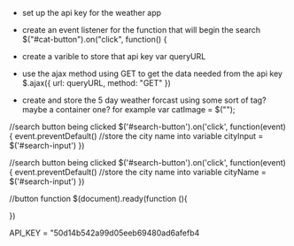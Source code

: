 - set up the api key for the weather app

- create an event listener for the function that will begin the search 
$("#cat-button").on("click", function() {

- create a varible to store that api key 
var queryURL

- use the ajax method using GET to get the data needed from the api key
$.ajax({
        url: queryURL,
        method: "GET"
      })

- create and store the 5 day weather forcast using some sort of tag? maybe a container one? for example 
var catImage = $("<img>");


//search button being clicked
$('#search-button').on('click', function(event){
    event.preventDefault()
    //store the city name into variable
    cityInput = $('#search-input')
})




//search button being clicked
$('#search-button').on('click', function(event){
    event.preventDefault()
    //store the city name into variable
    cityName = $('#search-input')
})


//button function
$(document).ready(function (){

})

API_KEY = "50d14b542a99d05eeb69480ad6afefb4